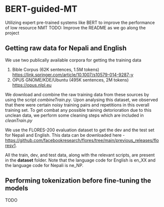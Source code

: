 # BERT-guided-MT
Utilizing expert pre-trained systems like BERT to improve the performance of low resource NMT
TODO: Improve the README as we go along the project

## Getting raw data for Nepali and English
We use two publically available corpora for getting the training data
1) Bible Corpus (62K sentences, 1.5M tokens) https://link.springer.com/article/10.1007/s10579-014-9287-y
2) OPUS GNOME/KDE/Ubuntu (495K sentences, 2M tokens) https://opus.nlpl.eu

We download and combine the raw training data from these sources by using the script *combineTrain.py*. Upon analysing this dataset, we observed that there were certain noisy training pairs and repetitions in this overall training set. To get combat any possible training detorioration due to this unclean data, we perform some cleaning steps which are included in *cleanTrain.py*

We use the FLORES-200 evaluation dataset to get the dev and the test set for Nepali and English. This data can be downloaded here - https://github.com/facebookresearch/flores/tree/main/previous_releases/floresv1.

All the train, dev, and test data, along with the relevant scripts, are present in the **dataset** folder. Note that the language code for English is en_XX and the language code for Nepali is ne_NP.

## Performing tokenization before fine-tuning the models
TODO
